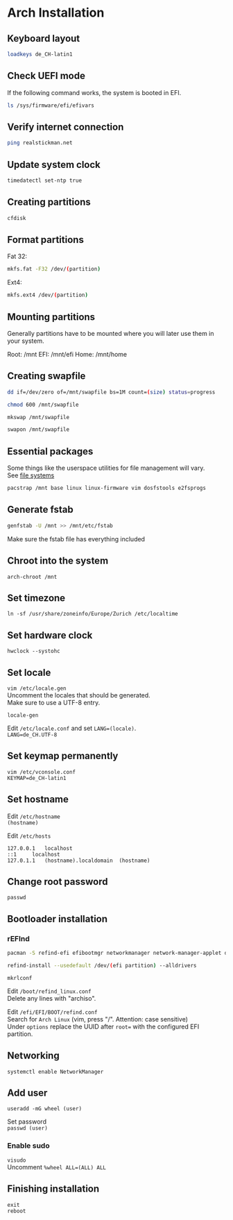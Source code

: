 # Arch Installation

## Keyboard layout
```bash
loadkeys de_CH-latin1
```

## Check UEFI mode
If the following command works, the system is booted in EFI.  
```bash
ls /sys/firmware/efi/efivars
```

## Verify internet connection
```bash
ping realstickman.net
```

## Update system clock
```bash
timedatectl set-ntp true
```

## Creating partitions
```bash
cfdisk
```

## Format partitions
Fat 32:  
```bash
mkfs.fat -F32 /dev/(partition)
```

Ext4:  
```bash
mkfs.ext4 /dev/(partition)
```

## Mounting partitions
Generally partitions have to be mounted where you will later use them in your system.  

Root: /mnt
EFI: /mnt/efi
Home: /mnt/home

## Creating swapfile
```bash
dd if=/dev/zero of=/mnt/swapfile bs=1M count=(size) status=progress
```

```bash
chmod 600 /mnt/swapfile
```

```bash
mkswap /mnt/swapfile
```

```bash
swapon /mnt/swapfile
```

## Essential packages
Some things like the userspace utilities for file management will vary.  
See [file systems](https://wiki.archlinux.org/index.php/File_systems#Types_of_file_systems)  
```bash
pacstrap /mnt base linux linux-firmware vim dosfstools e2fsprogs 
```

## Generate fstab
```bash
genfstab -U /mnt >> /mnt/etc/fstab
```
Make sure the fstab file has everything included  

## Chroot into the system
`arch-chroot /mnt`  

## Set timezone
`ln -sf /usr/share/zoneinfo/Europe/Zurich /etc/localtime`  

## Set hardware clock
`hwclock --systohc`  

## Set locale
`vim /etc/locale.gen`  
Uncomment the locales that should be generated.  
Make sure to use a UTF-8 entry.  

`locale-gen`  

Edit `/etc/locale.conf` and set `LANG=(locale)`.  
`LANG=de_CH.UTF-8`  

## Set keymap permanently
`vim /etc/vconsole.conf`  
`KEYMAP=de_CH-latin1`  

## Set hostname
Edit `/etc/hostname`  
`(hostname)`  

Edit `/etc/hosts`  
```
127.0.0.1	localhost
::1		localhost
127.0.1.1	(hostname).localdomain	(hostname)
```

## Change root password
`passwd`  

## Bootloader installation

### rEFInd
```bash
pacman -S refind-efi efibootmgr networkmanager network-manager-applet dialog mtools base-devel linux-headers openssh
```

```bash
refind-install --usedefault /dev/(efi partition) --alldrivers
```

`mkrlconf`  

Edit `/boot/refind_linux.conf`  
Delete any lines with "archiso".  

Edit `/efi/EFI/BOOT/refind.conf`  
Search for `Arch Linux` (vim, press "/". Attention: case sensitive)  
Under `options` replace the UUID after `root=` with the configured EFI partition.  

## Networking
`systemctl enable NetworkManager`  

## Add user
`useradd -mG wheel (user)`  

Set password  
`passwd (user)`  

### Enable sudo
`visudo`  
Uncomment `%wheel ALL=(ALL) ALL`  

## Finishing installation
`exit`  
`reboot`  




